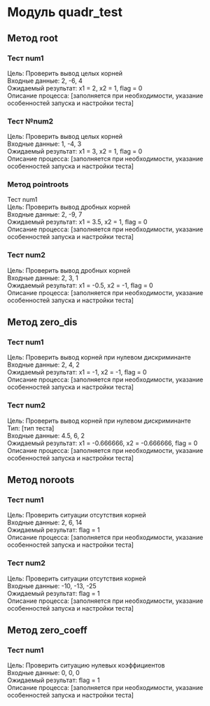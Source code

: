# Модуль quadr_test

## Метод root  
### Тест num1  
Цель: Проверить вывод целых корней   
Входные данные: 2, -6, 4  
Ожидаемый результат: x1 = 2, x2 = 1, flag = 0  
Описание процесса: [заполняется при необходимости, указание особенностей запуска и настройки теста]  

### Тест №num2
Цель: Проверить вывод целых корней  
Входные данные: 1, -4, 3  
Ожидаемый результат: x1 = 3, x2 = 1, flag = 0  
Описание процесса: [заполняется при необходимости, указание особенностей запуска и настройки теста]  


### Метод pointroots  
Тест num1  
Цель: Проверить вывод дробных корней  
Входные данные: 2, -9, 7  
Ожидаемый результат: x1 = 3.5, x2 = 1, flag = 0  
Описание процесса: [заполняется при необходимости, указание особенностей запуска и настройки теста]  

### Тест num2  
Цель: Проверить вывод дробных корней   
Входные данные: 2, 3, 1  
Ожидаемый результат: x1 = -0.5, x2 = -1, flag = 0  
Описание процесса: [заполняется при необходимости, указание особенностей запуска и настройки теста]  


## Метод zero_dis  
### Тест num1  
Цель: Проверить вывод корней при нулевом дискриминанте  
Входные данные: 2, 4, 2  
Ожидаемый результат: x1 = -1, x2 = -1, flag = 0  
Описание процесса: [заполняется при необходимости, указание особенностей запуска и настройки теста]  
 
### Тест num2  
Цель: Проверить вывод корней при нулевом дискриминанте  
Тип: [тип теста]  
Входные данные: 4.5, 6, 2  
Ожидаемый результат: x1 = -0.666666, x2 = -0.666666, flag = 0  
Описание процесса: [заполняется при необходимости, указание особенностей запуска и настройки теста]  


## Метод noroots  
### Тест num1  
Цель: Проверить ситуации отсутствия корней  
Входные данные: 2, 6, 14  
Ожидаемый результат: flag = 1  
Описание процесса: [заполняется при необходимости, указание особенностей запуска и настройки теста]  

### Тест num2  
Цель: Проверить ситуации отсутствия корней  
Входные данные: -10, -13, -25  
Ожидаемый результат: flag = 1  
Описание процесса: [заполняется при необходимости, указание особенностей запуска и настройки теста]  


## Метод zero_coeff  
### Тест num1  
Цель: Проверить ситуацию нулевых коэффициентов  
Входные данные: 0, 0, 0  
Ожидаемый результат: flag = 1  
Описание процесса: [заполняется при необходимости, указание особенностей запуска и настройки теста]  
